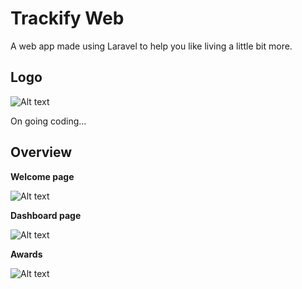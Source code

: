 # Trackify Web

A web app made using Laravel to help you like living a little bit more.

## Logo

![Alt text](https://github.com/yurus0/trackify-web/blob/main/public/images/logo-white.png "logo")

> 

On going coding...

## Overview
>
**Welcome page**

![Alt text](https://github.com/yurus0/trackify-web/blob/main/public/images/welcome1.png "welcome1")

>
**Dashboard page**

![Alt text](https://github.com/yurus0/trackify-web/blob/main/public/images/dashboard.png "dashboard")

>
**Awards**

![Alt text](https://github.com/yurus0/trackify-web/blob/main/public/images/welcome.png "welcome")

